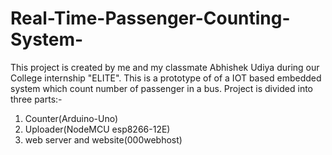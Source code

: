 # Real-Time-Passenger-Counting-System-
This  project is created by me and my classmate Abhishek Udiya during our College internship "ELITE".
This is a prototype of of  a IOT based embedded system which count number of passenger in a bus. 
Project is divided into three parts:-
1. Counter(Arduino-Uno)
2. Uploader(NodeMCU esp8266-12E)
3. web server and website(000webhost)

